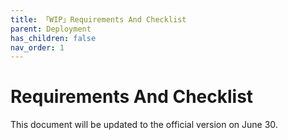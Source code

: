 ```yaml
---
title: 「WIP」Requirements And Checklist
parent: Deployment
has_children: false
nav_order: 1
---
```

# Requirements And Checklist
This document will be updated to the official version on June 30.
